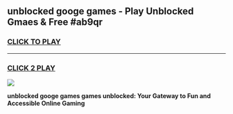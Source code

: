 
## unblocked googe games - Play Unblocked Gmaes & Free #ab9qr
<h3>
<a href="https://premium.freeplayer.one?title=unblocked_googe_games&ref=03M">CLICK TO PLAY</a></h3>
<hr>

<h3>
<a href="https://premium.freeplayer.one?title=unblocked_googe_games&ref=03M">CLICK 2 PLAY</a>
  
</h3>

<a href="https://premium.freeplayer.one?title=unblocked_googe_games&ref=03M"><img src="https://clearcache.store/games.png"></a>


**unblocked googe games games unblocked: Your Gateway to Fun and Accessible Online Gaming**
